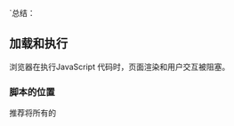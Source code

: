 `总结：



## 加载和执行

浏览器在执行JavaScript 代码时，页面渲染和用户交互被阻塞。

### 脚本的位置

推荐将所有的<script>标签尽可能放到<body>标签的底部

### 组织脚本

由于每个<script>标签初始下载时都会阻塞页面渲染，所以减少页面包含的<script>标签数量有助于改善这一情况。（ HTTP请求会带来额外的性能开销） =>  打包工具、CDN（提供了合并处理器）

### 无阻塞脚本

减少JavaScript文件大小并限制HTTP请求数

在页面加载完成后才加载JavaScript代码 =>  window.onload

####延迟的脚本

defer

局限：该属性只有IE4+和FireFox3.5+可用

#### 动态脚本元素

```javascript
var script = document.createElement("script")
script.type = "text/javascript"
script.onload = function() {
    alert("Script loaded!")
}
script.src = "file1.js"
document.getElementByTagName("head")[0].appendChild(script)
```

动态脚本加载凭借着它跨浏览器兼容性和易用的优势，成为最通用的无阻塞加载解决方案。

#### XMLHttpRequest脚本注入

```javascript
var xhr = new XMLHttpRequest()
xhr.open('get', "file1.js", true)
xhr.onreadystatechange = function() {
    if(xhr.readyState === 4) {
        if(xhr.status >= 200 && xhr.status < 300 || xhr.status ===304) {
            var script  = document .createElement("script")
            script.type = "text/javascript"
            script.text = xhr.responseText
            document.body.appendChild(script)
        }
    }
}
xhr.send(null)
```

局限：JavaScript文件必须与所请求的页面处于相同的域，这意味着JavaScript文件不能从CDN下载。因此，大型的Web应用通常不会采用XHR脚本注入技术。

### 小结

* </body>闭合标签之前，将所有<script>标签放到页面底部。
* 合并脚本。
* 多种无阻塞下载JavaScript的方法： defer、动态创建、XHR

​                                                                                                                                                                                                                                                                                                  

## 数据访问

### 管理作用域

#### 作用域链和标识符解析

#### 标识符解析的性能

在运行期上下文的作用域链中，一个标识符所在的位置越深，它的读取速度也就越慢。

如果某个跨作用域的值在函数中被引用一次以上，那么就把它存储到局部变量里。

#### 改变作用域链

with、catch

####  动态作用域

若存在动态作用域，脚本引擎必须切换回比较慢的基于哈希表的标识符识别方式，因此，只有确实有必要时才推荐使用动态作用域查找。

#### 闭包，作用域和内存

```javascript
function assignEvents() {
    var id  = "xdi9592"
    document.getElementById('save-btn").onclick = function(event) {
        saveDocument(id)
    }
}
```
当该函数被执行时，一个包含了变量id以及其他一些数据的**活动对象** 被创建，当闭包被创建时，它的[[scope]]属性包含了与运行期相同的对象的引用，因此会有一项副作用。
在脚本里，最好小心地使用闭包，它同时关系到内存和执行速度。

### 对象成员

#### 原型

#### 原型链

#### 嵌套成员

对象成员嵌套得越深，访问速度就会越慢。

#### 缓存对象成员值

 ```javascript
const { name } = student 
 ```

### 小结

* 访问直接量和局部变量速度最快，相反，访问数组元素和对象成员相对较慢。
* 由于局部变量存在于作用域链的起始位置，因此访问局部变量比访问跨作用域变量更快。变量在作用域链中位置越深，访问所需时间越长。由于全局变量总处在作用域链的最末端，因此访问速度是最慢的。
* 避免使用with语句，因为它会改变运行时期上下文作用域链。同样，try-catch语句中catch子句也有同样的影响，尽量少用。
* 嵌套的对象成员会明显影响性能，尽量少用。
* 属性或方法在原型链中的位置越深，访问它的速度越慢。
* 通常来说，你可以通过把常用的对象成员、数组元素、跨域变量保存在局部变量中来改善JavaScript性能，因为局部变量访问速度更快。


## DOM编程

用脚本进行DOM操作的代价很昂贵，它是富Web应用中最常见的性能瓶颈。

### 浏览器中的DOM

#### 天生就慢

两个相互独立的功能只要通过接口彼此连接，就会产生消耗。

### DOM访问与修改

减少访问DOM的次数，把运算尽量留在ECMAScript这一端处理。

#### innerHTML对比DOM方法

如果在一个对性能有着苛刻要求的操作中更新一大段HTML，推荐使用innerHTML，因为它在绝大部分浏览器中都运行得更快。

#### 节点克隆

element.cloneNode()

在大多数浏览器中，节点克隆都更有效率。

#### HTML集合

HTML集合对象是一个类似数组的列表。它们并不是真正的数组。

在相同的内容和数量下，遍历一个数组的速度明显快于遍历一个HTML集合。

在遍历该列表时，可做下列优化：

* len = coll.length 将读取列表长度的操作放到循环外面
* 将列表转换成数组再进行遍历

#### 遍历DOM

##### 在DOM中爬行

在IE中，nextSibling比childNode表现优异。

##### 元素节点

使用children替代childNodes会更快，因为集合项更少。

##### 选择器API

如果需要处理大量的组合查询，使用querySelectorAll()会更有效率。

### 重绘与重排

#### 重排何时发生

当也变布局和几何属性改变时就需要“重排”。

* 添加或删除可见的DOM元素
* 元素位置改变。
* 元素尺寸改变。
* 内容改变。
* 页面渲染器初始化。
* 浏览器窗口尺寸改变。

#### 渲染树变化的排队与刷新

不要再布局信息改变时查询无关的属性，会导致刷新渲染队列并重排。

#### 最小化重绘和重排

一个好的提高程序响应速度的策略就是减少重绘和重排操作的发生。为了减少次数，应该合并多次对DOM和样式的修改。

##### 改变样式

栗子:

```javascript
var el = document.getElementById('mydiv')
el.style.borderLeft = '1px'
el.style.borderRight = '2px'
el.style.padding = '5px'
```

方式一：

使用cssText属性合并所有的改变。

```javascript
var el = document.getElementById('mydiv')
el.style.cssText = 'border-left: 1px; border-right: 2px; padding: 5px;'
```

方式二：

通过类名修改css样式。

 ```javascript
var el = document.getElementById('mydiv')
el.className = 'active'
 ```

##### 批量修改DOM

可以通过以下步骤减少重绘和重排的次数：

1. 使元素脱离文档流
2. 对其引用多重改变
3. 把元素带回文档中

有三种基本方法可以使DOM脱离文档：

* 隐藏元素
* 使用文档片段(document fragment)在当前DOM之外构建一个子树（推荐）
* 将原始元素拷贝到一个脱离文档的节点中

#### 缓存布局信息

#### 让元素脱离动画流

#### IE和hover

### 事件委托（冒泡）

当页面中存在大量元素，而且每一个都要一次或多次绑定事件处理器时，这种情况可能会影响性能。每绑定一个事件处理器都是有代价的，要么是加重了页面的负担，增加了运行期的执行时间，时间绑定占用了处理时间，而且浏览器需要追逐每个事件处理器，这也会占用更多的内存。

### 小结

* 最小化DOM访问次数，尽可能在JavaScript端处理。
* 如果需要多次访问某个DOM节点，请使用局部变量存储它的引用。
* 小心处理HTML集合，因为它实时连系着底层文档。把集合的长度缓存到一个变量中，并在迭代中使用它，如果需要经常操作集合，建议把它拷贝到一个数组中。
* 如果可能的话，使用速度更快的API，比如querySelectorAll()和firstElementChild/
* 要留意重绘和重排；批量修改样式时，“离线”操作DOM树，使用缓存，并减少访问局部信息的次数。
* 动画中使用绝对定位，使用拖放代理。
* 使用事件委派来减少时间处理器的数量。

## 算法和流程控制

### 循环

#### 循环的类型

for循环、while循环、do-while循环、for-in循环

#### 循环性能

在JavaScript提供的四种循环类型，只有for-in循环比其他几种明显要慢。由于每次迭代操作会同时搜索实例或原型链属性，for-in循环的每次迭代会产生更多开销，因此比其他类型要慢。**不要用for-in来遍历数组成员**

##### 减少迭代的工作量

###### 减少迭代次数

Duff's Device

#### 基于函数的迭代

forEach

在所有情况下，基于循环的迭代比基于函数的迭代快8倍

### 条件语句

#### if-else对比switch

条件数量越大，越倾向于使用switch。

#### 优化if-else

* 确保最可能出现的条件放在首位。
* 把if-else组织成一系列嵌套的if-else语句。

#### 查找表

```javascript
var results = [result0, result1, result2, result3, result4, result5]
return results[value]
```

### 递归

递归函数的潜在问题是终止条件不明确或缺少终止条件会导致函数长时间运行，并使得用户界面处于假死状态。

#### 调用栈限制

#### 递归模式

#### 迭代

任何递归能实现的算法也可以同样用迭代来实现。

#### Memoization

```javascript
// fundamental需要增加缓存功能的函数 cache可选的缓存对象
function memoriza(fundamental, cache) {
    cache = cache || {}
    var shell = function(arg) {
        if(!cache.hasOwnProperty(arg)) {
            cache[arg] = fundamental(arg)
        }
        return cache[arg]
    }
    return shell
}
```

### 小结

* for、while和do-while循环性能相似，所以没有一种循环类型明显快于或慢于其他类型。
* 避免使用for-in循环，除非你要遍历一个属性数量未知的对象。
* 改善循环性能的最佳方式是减少每次迭代的运算量和减少循环迭代次数。
* 通常来说，switch总是比if-else快，但并不是最佳解决方案。
* 在判断条件较多时，使用查找表比if-else和switch更快。
* 浏览器的调用栈大小限制了递归算法在JavaScript中的应用；栈溢出错误会导致其他代码中断运行。
* 如果你遇到栈溢出错误，可将方法改为迭代算法，或使用Memoization来避免重复计算。

## 字符串和正则表达式

### 字符串连接

字符串合并的方法

```javascript
// 方法一
str = 'a' + 'b' + 'c'
// 方法二
str = 'a'
str += 'b'
str += 'c'
// 方法三
str = ['a', 'b', 'c'].join('')
// 方法四
str = 'a'
str  = str.concat('b', 'c')
```

#### +和+=操作符

#### 数组项连接

低版本IE较快，一般较慢。

#### String.prototype.cancat

较慢。

### 正则表达式优化

#### 正则表达式工作原理

第一步：编译

第二步：设置起始位置

第三步：匹配每个正则表达式字元

第四步：匹配成功或失败

#### 理解回溯

回溯是匹配过程的基础组成部分。

#### 回溯失控

### 去除字符串首尾空白

### 小结

* 当连接数量巨大或尺寸巨大的字符串时，数组项连接是唯一在IE7及更早版本中性能合理的方法。
* 如果不考虑IE7及更早版本的性能，数组项连接时最慢的字符串连接方法之一。推荐使用简单的+和+=操作符替代，避免不必要的中间字符串。
* 回溯既是正则表达式匹配功能的基本组成部分，也是正则表达式的低效之源。
* 回溯失控发生在正则表达式本应快速匹配的地方，但因为某些特殊的字符串匹配动作导致运行缓慢甚至浏览器崩溃。避免这个问题的办法是：使相邻的字元互斥、避免嵌套量词对同一字符串的相同部分多次匹配，通过重复利用向前查看的原子组去除不必要的回溯。
* 提高正则表达式效率的各种技术手段会有助于正则表达式更快地匹配，并在非匹配位置上花更少的时间。
* 正则表达式并不总是完成工作的最佳工具，尤其当你只搜索字面字符串的时候。
* 尽管有许多方法可以去除字符串的首尾空白，但使用两个简单的正则表达式来处理大量字符串内容能提供一个简洁而跨浏览器的方法。从字符串末尾开始循环向前搜索第一个非空白字符，或者将此技术同正则表达式结合起来，会提供一个更好的替代方案，它很少受到字符串长度影响。

## 快速响应的用户界面

### 浏览器的UI线程

#### 浏览器限制

#### 多久才算“太久”

### 使用定时器让出时间片段

#### 定时器基础

#### 定时器的精度

JavaScript定时器延迟通常不太准确，相差大约几毫秒。

设置定时器延时小于15将会导致IE锁定，所以延迟的最小值建议为25毫秒。

#### 使用定时器处理数组

```javascript
function processArray(items, process, callback) {
    var tode = items.concat() // 克隆原数组
    setTimeout(function() {
        process(todo.shift())
        if (todo.length > 0) {
            setTimeout(arguments.callee, 25)
        } else {
            callback(items)
        }
    }, 25)
}
```

#### 分割任务

#### 记录代码运行时间

#### 定时器与性能

Thomas发现那些间隔在1秒或1秒以上的低频率的重复定时器几乎不会影响web应用的响应速度。

### Web Workers

Web Worker给Web应用带来潜在的巨大性能提升，因为每个新的Worker都在自己的线程中运行代码。

#### Worker运行环境

```javascript
var worker = new Worker('code.js')
```

此代码一执行，将为这个文件创建一个新的线程和一个新的Worker运行环境。该文件会被异步下载，直到文件下载并执行完成后才会启动此Worker。

#### 与Worker通信

```javascript
var worker = new Worker('code.js')
worker.onmessage = function(event) {
    alert(event.data)
}
worker.post Message('Vickie')


// code.js内部代码
self.onmessage = function(event) {
    self.postMessage(`hello ${event.data} !`)
}
```

#### 加载外部文件

#### 实际应用

Web Worker 适用于那些处理纯数据，或者与浏览器UI无关的长时间运行脚本。

解析一个大字符串只是许多受益于Web Worker的任务之一。其他可能受益的任务如下：

* 编码/解码大字符串
* 复杂数学运算（包括图像或视频处理）
* 大数组排序

任何超过100毫秒的处理过程，都应当考虑Woker方案是不是比基于定时器的方案更为合适。

### 小结

* 任何JavaScript任务都不应当执行超过100毫秒。过长的运行时间会导致UI更新出现明显的延迟，从而对用户体验产生负面影响。
* JavaScript运行期间，浏览器想用用户交互的行为存在差异。无论如何，JavaScript长时间运行将导致用户体验变得混乱和脱节。
* 定时器可用来安排代码延迟执行，它使得你可以把长时间运行脚本分解成一系列的小任务。
* Web worker是新版浏览器的特性，它允许你在UI线程外执行JavaScript代码，从而避免锁定UI。

## Ajax

### 数据传输

#### 请求数据

有五种常用技术用于向服务器请求数据

##### XMLHttpRequest

POST和GET对比

对于那些不会改变服务器状态，只会获取数据（幂等行为）的请求，应该使用GET。经GET请求的数据会被缓存起来，如果需要多次请求同一数据的话，它会有助于提升性能。

只有当请求的URL加上参数的长度接近或超过2048字符时，才应该用POST获取数据。这是因为IE限制URL长度，过长时将会导致请求的URL被截断。

#####  动态脚本注入

这种技术克服了XHR的最大限制：它能跨域请求数据。

```javascript
var scriptElement = document.creatElement('script')
scriptElement.scr = 'http://any-domain.com/javascript/lib.js' 
document.getElementsByTagName('head')[0].appendChild(scriptElement)
```



#####  iframes

#####  Comet

#####  Multipart XHR

#### 发送数据

##### XMLHttpRequest

##### Beacons

### 数据格式

#### XML

#### JSON

体积更小，在响应信息中结构所占的比例更小，数据占用得更多，有着极好的通用性，它是性能表现最好的数据格式。

#### HTML

HTML是一种臃肿的数据格式。

#### 自定义格式

#### 数据格式的总结

* JSON-P数据，使用动态脚本注入获取。它把数据当作可执行JavaScript而不是字符串，解析速度极快。它能跨域使用，但设计敏感数据时不应该使用它。
* 字符分割的自定义格式，使用XHR或动态脚本注入获取，用split()解析。折现技术解析大数据集比JSON-P略快，而且通常文件尺寸更小。

### Ajax性能

#### 缓存数据

避免发送不必要的请求：

* 在服务端，设置HTTP头信息以确保你的响应会被浏览器缓存。
* 在客户端，把获取到的信息存储到本地，从而避免再次请求。

##### 设置HTTP头信息

```
Expires: Mon, 28 Jul 2014 23:30:00 GMT
```

##### 本地数据存储

#### 了解Ajax类库的局限

Ajax的接口屏蔽了浏览器之间的差异，这使得XMLHttpRequest有些功能不得已访问

### 小结

* 减少请求次数，可通过合并JavaScript和CSS文件，或使用MXHR。
* 缩短页面的加载时间，页面主要内容完成加载后，用Ajax获取那些次要的文件。
* 确保你的错误代码不会输出给用户，并在服务端处理错误。
* 知道何时使用成熟的Ajax类库，以及何时编写自己底层Ajax代码。

## 编程实践

### 避免双重求值

当你在JavaScript代码中执行另一段JavaScript代码时，都会导致双重求值的性能消耗。

### 使用Object/Array直接量

### 不要重复工作

#### 延迟加载

#### 条件预加载

### 使用速度快的部分

#### 位操作

#### 原生方法

### 小结

* 通过避免使用eval()和Function()构造器来避免双重求值带来的性能消耗。同样的，给setTimeout()和setInterval()传递函数而不是字符串作为参数。
* 尽量使用直接量创建对象和数组。直接量的创建和初始化都比非直接量形式要快。
* 避免做重复的工作。当需要检测浏览器时，可使用延迟加载或条件预加载。
* 在进行数学计算时，考虑使用直接操作数字的二进制形式的位运算。
* JavaScript的原生方法总会比你写的任何代码都要快。尽量使用原生方法。                                                                                                                                    



## 构建并部署高性能JavaScript应用

### Apache Ant

### 合并多个JavaScript文件

### 预处理JavaScript文件

### JavaScript压缩

### 构建时处理对比运行时处理

开发高性能应用的一个普遍规则是，再要是能在构建时完成的工作，就不要留到运行时去做。

### JavaScript的HTTP压缩

### 缓存JavaScript文件

### 处理缓存问题

### 使用内容分发网络（CDN）

使用内容分发网络（CDN）是在互联网上按地理位置分布计算机网络，它负责传递内容给终端用户。

### 部署JavaScript资源

### 敏捷的JavaScript构建过程

### 小结

* 合并JavaScript文件以减少HTTP请求数。
* 使用YUI Compressor压缩JavaScript文件。
* 在服务器端压缩JavaScript文件。
* 通过正确设置HTTP响应头来缓存JavaScript文件，通过向文件名增加时间戳来避免缓存问题。
* 使用CDN（Content Delivery Network）提供JavaScript文件；CDN不仅可以提升性能，它也为你管理文件的压缩和缓存。